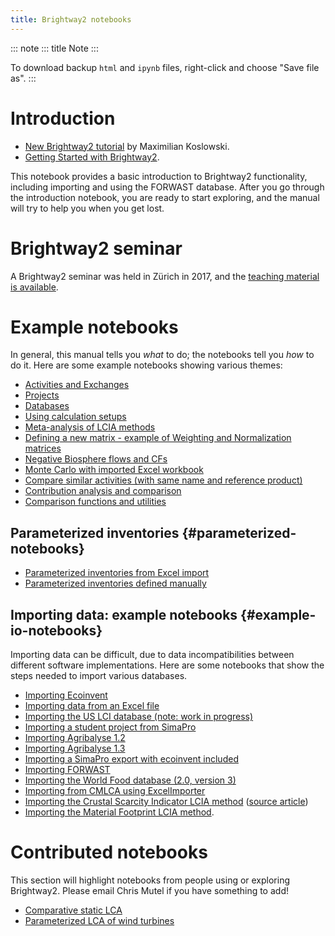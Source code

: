 ```yaml
---
title: Brightway2 notebooks
---
```


::: note
::: title
Note
:::

To download backup `html` and `ipynb` files, right-click and choose
\"Save file as\".
:::

# Introduction

-   [New Brightway2
    tutorial](https://github.com/maxkoslowski/Brightway2_Intro/blob/master/BW2_tutorial.ipynb)
    by Maximilian Koslowski.
-   [Getting Started with
    Brightway2](https://github.com/brightway-lca/brightway2/blob/master/notebooks/Getting%20Started%20with%20Brightway2.ipynb).

This notebook provides a basic introduction to Brightway2 functionality,
including importing and using the FORWAST database. After you go through
the introduction notebook, you are ready to start exploring, and the
manual will try to help you when you get lost.

# Brightway2 seminar

A Brightway2 seminar was held in Zürich in 2017, and the [teaching
material is
available](https://github.com/PoutineAndRosti/Brightway-Seminar-2017).

# Example notebooks

In general, this manual tells you *what* to do; the notebooks tell you
*how* to do it. Here are some example notebooks showing various themes:

-   [Activities and
    Exchanges](https://github.com/brightway-lca/brightway2/blob/master/notebooks/Activities%20and%20exchanges.ipynb)
-   [Projects](https://github.com/brightway-lca/brightway2/blob/master/notebooks/Projects.ipynb)
-   [Databases](https://github.com/brightway-lca/brightway2/blob/master/notebooks/Databases.ipynb)
-   [Using calculation
    setups](https://github.com/brightway-lca/brightway2/blob/master/notebooks/Using%20calculation%20setups.ipynb)
-   [Meta-analysis of LCIA
    methods](https://github.com/brightway-lca/brightway2/blob/master/notebooks/Meta-analysis%20of%20LCIA%20methods.ipynb)
-   [Defining a new matrix - example of Weighting and Normalization
    matrices](https://github.com/brightway-lca/brightway2/blob/master/notebooks/Defining%20a%20new%20Matrix%20-%20example%20of%20Weighting%20and%20Normalization.ipynb)
-   [Negative Biosphere flows and
    CFs](https://github.com/brightway-lca/brightway2/blob/master/notebooks/Negative%20Biosphere%20flows%20and%20CFs.ipynb)
-   [Monte Carlo with imported Excel
    workbook](https://github.com/brightway-lca/brightway2/blob/master/notebooks/Monte%20Carlo%20from%20Excel%20import.ipynb)
-   [Compare similar activities (with same name and reference
    product)](https://github.com/brightway-lca/brightway2/blob/master/notebooks/Compare%20similar%20datasets.ipynb)
-   [Contribution analysis and
    comparison](https://github.com/brightway-lca/brightway2/blob/master/notebooks/Contribution%20analysis%20and%20comparison.ipynb)
-   [Comparison functions and
    utilities](https://github.com/brightway-lca/brightway2/blob/master/notebooks/bw2analyzer%20exploration%20functions.ipynb)

## Parameterized inventories {#parameterized-notebooks}

-   [Parameterized inventories from Excel
    import](https://github.com/brightway-lca/brightway2/blob/master/notebooks/Parameters%20-%20Excel%20import.ipynb)
-   [Parameterized inventories defined
    manually](https://github.com/brightway-lca/brightway2/blob/master/notebooks/Parameters%20-%20manual%20creation.ipynb)

## Importing data: example notebooks {#example-io-notebooks}

Importing data can be difficult, due to data incompatibilities between
different software implementations. Here are some notebooks that show
the steps needed to import various databases.

-   [Importing
    Ecoinvent](https://github.com/brightway-lca/brightway2/blob/master/notebooks/IO%20-%20importing%20Ecoinvent.ipynb)
-   [Importing data from an Excel
    file](https://github.com/brightway-lca/brightway2/blob/master/notebooks/IO%20-%20importing%20an%20Excel%20file.ipynb)
-   [Importing the US LCI database (note: work in
    progress)](https://github.com/brightway-lca/brightway2/blob/master/notebooks/IO%20-%20Importing%20the%20US%20LCI%20database.ipynb)
-   [Importing a student project from
    SimaPro](https://github.com/brightway-lca/brightway2/blob/master/notebooks/IO%20-%20student%20project%20SimaPro%20export.ipynb)
-   [Importing Agribalyse
    1.2](https://github.com/brightway-lca/brightway2/blob/master/notebooks/IO%20-%20Importing%20Agribalyse%20with%20Ecoinvent%202.2.ipynb)
-   [Importing Agribalyse
    1.3](https://github.com/brightway-lca/brightway2/blob/master/notebooks/IO%20-%20Importing%20Agribalyse%201.3%20with%20Ecoinvent%203.2%20cutoff.ipynb)
-   [Importing a SimaPro export with ecoinvent
    included](https://github.com/brightway-lca/brightway2/blob/master/notebooks/IO%20-%20SimaPro%20export%20with%20ecoinvent.ipynb)
-   [Importing
    FORWAST](https://github.com/brightway-lca/brightway2/blob/master/notebooks/IO%20-%20importing%20FORWAST.ipynb)
-   [Importing the World Food database (2.0, version
    3)](https://github.com/brightway-lca/brightway2/blob/master/notebooks/IO%20-%20importing%20the%20World%20Food%20database%20(2.0%20v3).ipynb)
-   [Importing from CMLCA using
    ExcelImporter](https://github.com/brightway-lca/brightway2/blob/master/notebooks/IO%20-%20CMLCA.ipynb)
-   [Importing the Crustal Scarcity Indicator LCIA
    method](https://github.com/brightway-lca/brightway2/blob/master/notebooks/Importing%20Crustal%20Scarcity%20Index%20from%20Excel.ipynb)
    ([source
    article](https://link.springer.com/article/10.1007%2Fs11367-020-01781-1))
-   [Importing the Material Footprint LCIA
    method](https://github.com/brightway-lca/brightway2/blob/master/notebooks/Import%20material%20footprint.ipynb).

# Contributed notebooks

This section will highlight notebooks from people using or exploring
Brightway2. Please email Chris Mutel if you have something to add!

-   [Comparative static
    LCA](http://nbviewer.jupyter.org/github/PascalLesage/Shared-BW2-notebooks/blob/master/Comparative%20static%20LCA%20in%20Brightway2.ipynb)
-   [Parameterized LCA of wind
    turbines](https://github.com/romainsacchi/LCA_WIND_DK/blob/master/LCA_parameterized_model_Eolien_public.ipynb)
